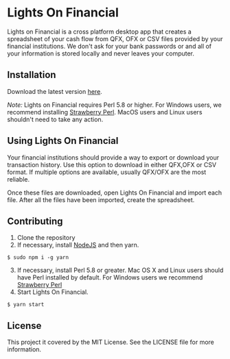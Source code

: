 # Lights On Financial

Lights on Financial is a cross platform desktop app that creates a spreadsheet
of your cash flow from QFX, OFX or CSV files provided by your financial
institutions. We don't ask for your bank passwords or and all of your
information is stored locally and never leaves your computer.

**Installation**
-------------

Download the latest version [here](https://github.com/andrewsouthard/lights-on-financial/releases).

*Note:* Lights on Financial requires Perl 5.8 or higher. For Windows users, we recommend installing [Strawberry
Perl](http://strawberryperl.com). MacOS users and Linux users shouldn't need to take any action.



**Using Lights On Financial**
-------------
Your financial institutions should provide a way to export or download your transaction history. Use this option to download in either QFX,OFX or CSV format. If multiple options are available, usually QFX/OFX are the most reliable.

Once these files are downloaded, open Lights On Financial and import each file. After all the files have been imported, create the spreadsheet.

**Contributing**
----------------

1. Clone the repository
2. If necessary, install [NodeJS](https://nodejs.org/en/) and then yarn.
```
$ sudo npm i -g yarn
```
3. 	If necessary, install Perl 5.8 or greater. Mac OS X and Linux users should have Perl installed by default. For Windows users we recommend [Strawberry
Perl](http://strawberryperl.com)
4. 	Start Lights On Financial.
```
$ yarn start
```


**License**
-----------

This project it covered by the MIT License. See the LICENSE file for more
information.
